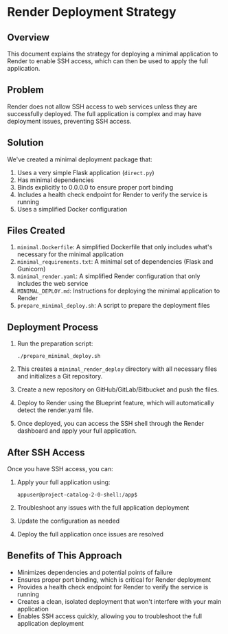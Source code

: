 # Render Deployment Strategy

## Overview

This document explains the strategy for deploying a minimal application to Render to enable SSH access, which can then be used to apply the full application.

## Problem

Render does not allow SSH access to web services unless they are successfully deployed. The full application is complex and may have deployment issues, preventing SSH access.

## Solution

We've created a minimal deployment package that:

1. Uses a very simple Flask application (`direct.py`)
2. Has minimal dependencies
3. Binds explicitly to 0.0.0.0 to ensure proper port binding
4. Includes a health check endpoint for Render to verify the service is running
5. Uses a simplified Docker configuration

## Files Created

1. `minimal.Dockerfile`: A simplified Dockerfile that only includes what's necessary for the minimal application
2. `minimal_requirements.txt`: A minimal set of dependencies (Flask and Gunicorn)
3. `minimal_render.yaml`: A simplified Render configuration that only includes the web service
4. `MINIMAL_DEPLOY.md`: Instructions for deploying the minimal application to Render
5. `prepare_minimal_deploy.sh`: A script to prepare the deployment files

## Deployment Process

1. Run the preparation script:

   ```
   ./prepare_minimal_deploy.sh
   ```

2. This creates a `minimal_render_deploy` directory with all necessary files and initializes a Git repository.

3. Create a new repository on GitHub/GitLab/Bitbucket and push the files.

4. Deploy to Render using the Blueprint feature, which will automatically detect the render.yaml file.

5. Once deployed, you can access the SSH shell through the Render dashboard and apply your full application.

## After SSH Access

Once you have SSH access, you can:

1. Apply your full application using:

   ```
   appuser@project-catalog-2-0-shell:/app$
   ```

2. Troubleshoot any issues with the full application deployment
3. Update the configuration as needed
4. Deploy the full application once issues are resolved

## Benefits of This Approach

- Minimizes dependencies and potential points of failure
- Ensures proper port binding, which is critical for Render deployment
- Provides a health check endpoint for Render to verify the service is running
- Creates a clean, isolated deployment that won't interfere with your main application
- Enables SSH access quickly, allowing you to troubleshoot the full application deployment
